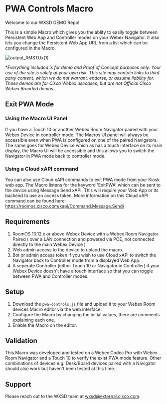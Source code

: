 # PWA Controls Macro
Welcome to our WXSD DEMO Repo! <!-- Keep this here --> 


This is a simple Macro which gives you the ablity to easily toggle between Persistent Web App and Controller modes on your Webex Navigator. It also lets you change the Persistent Web App URL from a list which can be configured in the Macro.

![output_RMSTUx(1)](https://user-images.githubusercontent.com/21026209/166060186-c4f0d8ca-22c4-4598-977f-78dd47ab049e.gif)

<!-- Keep the following here -->  
 *_Everything included is for demo and Proof of Concept purposes only. Your use of the site is solely at your own risk. This site may contain links to third party content, which we do not warrant, endorse, or assume liability for. These demos are for Cisco Webex usecases, but are not Official Cisco Webex Branded demos._
 
 
## Exit PWA Mode

### Using the Macro UI Panel
If you have a Touch 10 or another Webex Room Navigator paired with your Webex Device in controller mode. The Macros UI panel will always be accessible even when PWA is configured on one of the paired Navigators. The same goes for Webex Device which as has a touch interface on its main display, the Macro UI will be accessible and this allows you to switch the Navigator in PWA mode back to controller mode.

### Using a Cloud xAPI command
You can also use Cloud xAPI commands to exit PWA mode from your Kiosk web app. The Macro listens for the keyword 'ExitPWA' which can be sent to the device using Message Send xAPI. This will require your Web App or its backend to use an access token. More information on this Cloud xAPI command can be found here: https://roomos.cisco.com/xapi/Command.Message.Send/

## Requirements

1. RoomOS 10.12.x or above Webex Device with a Webex Room Navigator Paired ( over a LAN connection and powered via POE, not connected directly to the main Webex Device )
2. Web admin access to the device to uplaod the macro.
3. Bot or admin access token if you wish to use Cloud xAPI to switch the Navigator back to Controller mode from a displayed Web App.
4. A seperate Controller (either Touch 10 or Navigator in Controller) if your Webex Device doesn't have a touch interface so that you can toggle between PWA and Controller modes.


## Setup

1. Download the ``pwa-controls.js`` file and upload it to your Webex Room devices Macro editor via the web interface.
2. Configure the Macro by changing the initial values, there are comments explaining each one.
3. Enable the Macro on the editor.


## Validation
This Macro was developed and tested on a Webex Codec Pro with Webex Room Navigator and a Touch 10 to verify the exist PWA mode feature. Other combinations of devices e.g. Desk/Board devices paired with a Navigator should also work but haven't been tested at this time.

## Support

Please reach out to the WXSD team at [wxsd@external.cisco.com](mailto:wxsd@external.cisco.com?subject=pwa-controls-macro).
